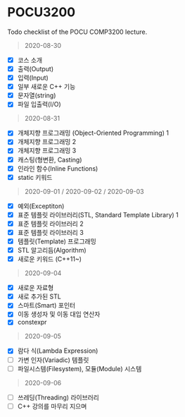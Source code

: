 # POCU3200
Todo checklist of the POCU COMP3200 lecture.

> 2020-08-30
- [x] 코스 소개
- [x] 출력(Output)
- [x] 입력(Input)
- [x] 일부 새로운 C++ 기능
- [x] 문자열(string)
- [x] 파일 입출력(I/O)

> 2020-08-31
- [x] 개체지향 프로그래밍 (Object-Oriented Programming) 1
- [x] 개체지향 프로그래밍 2
- [x] 개체지향 프로그래밍 3
- [x] 캐스팅(형변환, Casting)
- [x] 인라인 함수(Inline Functions)
- [x] static 키워드

> 2020-09-01 / 2020-09-02 / 2020-09-03
- [x] 예외(Exceptiton)
- [x] 표준 템플릿 라이브러리(STL, Standard Template Library) 1
- [x] 표준 템플릿 라이브러리 2
- [x] 표준 템플릿 라이브러리 3
- [x] 템플릿(Template) 프로그래밍
- [x] STL 알고리듬(Algorithm)
- [x] 새로운 키워드 (C++11~)

> 2020-09-04
- [x] 새로운 자료형
- [x] 새로 추가된 STL
- [x] 스마트(Smart) 포인터
- [x] 이동 생성자 및 이동 대입 연산자
- [x] constexpr

> 2020-09-05
- [x] 람다 식(Lambda Expression)
- [ ] 가변 인자(Variadic) 템플릿
- [ ] 파일시스템(Filesystem), 모듈(Module) 시스템

> 2020-09-06
- [ ] 쓰레딩(Threading) 라이브러리
- [ ] C++ 강의를 마무리 지으며
